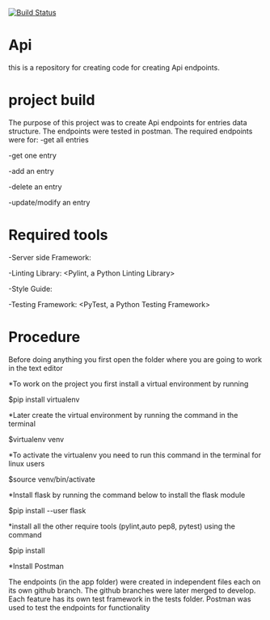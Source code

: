 [![Build Status](https://travis-ci.org/ampaire/Api.svg?branch=develop)](https://travis-ci.org/ampaire/Api)
# Api
this is a repository for creating code for creating Api endpoints.
# project build
The purpose of this project was to create Api endpoints for entries data structure. The endpoints were tested in postman.
The required endpoints were for:
-get all entries

-get one entry

-add an entry

-delete an entry

-update/modify an entry

# Required tools
-Server side Framework: <Flask Python Framework>
  
-Linting Library: <Pylint, a Python Linting Library>

-Style Guide: <PEP8 Style Guide>
  
-Testing Framework: <PyTest, a Python Testing Framework>
  
  # Procedure
  Before doing anything you first open the folder where you are going to work in the text editor
 
 *To work on the project you first install a virtual environment by running

$pip install virtualenv
 
 *Later create the virtual environment by running the command in the terminal
 
 $virtualenv venv
 
 *To activate the virtualenv you need to run this command in the terminal for linux users
 
 $source venv/bin/activate
 
 *Install flask by running the command below to install the flask module 
 
 $pip install --user flask
 
 *install all the other require tools (pylint,auto pep8, pytest) using the command
 
 $pip install <module>
  
 *Install Postman

The endpoints (in the app folder) were created in independent files each on its own github branch. The github branches were later merged to develop. Each feature has its own test framework in the tests folder.
Postman was used to test the endpoints for functionality

 
 
 
 
 

